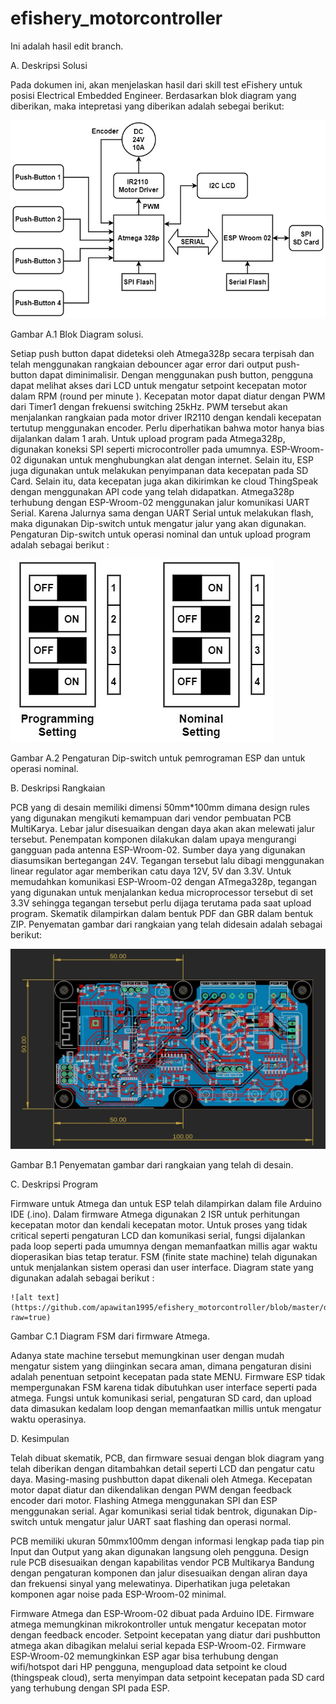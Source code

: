 # efishery_motorcontroller

Ini adalah hasil edit branch.


A.	Deskripsi Solusi

Pada dokumen ini, akan menjelaskan hasil dari skill test eFishery untuk posisi Electrical Embedded Engineer. Berdasarkan blok diagram yang diberikan, maka intepretasi yang diberikan adalah sebegai berikut:
 
 ![alt text](https://github.com/apawitan1995/efishery_motorcontroller/blob/master/blok_diagram_arif.jpg?raw=true)
 
Gambar A.1 Blok Diagram solusi.

Setiap push button dapat dideteksi oleh Atmega328p secara terpisah dan telah menggunakan rangkaian debouncer agar error dari output push-button dapat diminimalisir. Dengan menggunakan push button, pengguna dapat melihat akses dari LCD untuk mengatur setpoint kecepatan motor dalam RPM (round per minute ).  Kecepatan motor dapat diatur dengan PWM dari Timer1 dengan frekuensi switching 25kHz. PWM tersebut akan menjalankan rangkaian pada motor driver IR2110 dengan kendali kecepatan tertutup menggunakan encoder. Perlu diperhatikan bahwa motor hanya bias dijalankan dalam 1 arah. Untuk upload program pada Atmega328p, digunakan koneksi SPI seperti microcontroller pada umumnya. 
ESP-Wroom-02 digunakan untuk menghubungkan alat dengan internet. Selain itu, ESP juga digunakan untuk melakukan penyimpanan data kecepatan pada SD Card. Selain itu, data kecepatan juga akan dikirimkan ke cloud ThingSpeak dengan menggunakan API code yang telah didapatkan. Atmega328p terhubung dengan ESP-Wroom-02 menggunakan jalur komunikasi UART Serial. Karena Jalurnya sama dengan UART Serial untuk melakukan flash, maka digunakan Dip-switch untuk mengatur jalur yang akan digunakan. Pengaturan Dip-switch untuk operasi nominal dan untuk upload program adalah sebagai berikut :
 
  ![alt text](https://github.com/apawitan1995/efishery_motorcontroller/blob/master/dipswitch_arif.jpg?raw=true)
 
Gambar A.2 Pengaturan Dip-switch untuk pemrograman ESP dan untuk operasi nominal.

B.	Deskripsi Rangkaian

PCB yang di desain memiliki dimensi 50mm*100mm dimana design rules yang digunakan mengikuti kemampuan dari vendor pembuatan PCB MultiKarya. Lebar jalur disesuaikan dengan daya akan akan melewati jalur tersebut. Penempatan komponen dilakukan dalam upaya mengurangi gangguan pada antenna ESP-Wroom-02. Sumber daya yang digunakan diasumsikan bertegangan 24V. Tegangan tersebut lalu dibagi menggunakan linear regulator agar memberikan catu daya 12V, 5V dan 3.3V.  Untuk memudahkan komunikasi ESP-Wroom-02 dengan ATmega328p, tegangan yang digunakan untuk menjalankan kedua microprocessor tersebut di set 3.3V sehingga tegangan tersebut perlu dijaga terutama pada saat upload program. Skematik dilampirkan dalam bentuk PDF dan GBR dalam bentuk ZIP. Penyematan gambar dari rangkaian yang telah didesain adalah sebagai berikut:

  ![alt text](https://github.com/apawitan1995/efishery_motorcontroller/blob/master/brd_capture_arif.JPG?raw=true)
 
Gambar B.1 Penyematan gambar dari rangkaian yang telah di desain.


C.	Deskripsi Program

Firmware untuk Atmega dan untuk ESP telah dilampirkan dalam file Arduino IDE (.ino). Dalam firmware Atmega digunakan 2 ISR untuk perhitungan kecepatan motor dan kendali kecepatan motor. Untuk proses yang tidak critical seperti pengaturan LCD dan komunikasi serial, fungsi dijalankan pada loop seperti pada umumnya dengan memanfaatkan millis agar waktu dioperasikan bias tetap teratur. FSM (finite state machine) telah digunakan untuk menjalankan sistem operasi dan user interface. Diagram state yang digunakan adalah sebagai berikut :
 
    ![alt text](https://github.com/apawitan1995/efishery_motorcontroller/blob/master/diagramfsm_arif.JPG?raw=true)
 
Gambar C.1 Diagram FSM dari firmware Atmega.

Adanya state machine tersebut memungkinan user dengan mudah mengatur sistem yang diinginkan secara aman, dimana pengaturan disini adalah penentuan setpoint kecepatan pada state MENU. Firmware ESP tidak mempergunakan FSM karena tidak dibutuhkan user interface seperti pada atmega. Fungsi untuk komunikasi serial, pengaturan SD card, dan upload data dimasukan kedalam loop dengan memanfaatkan millis untuk mengatur waktu operasinya.

D.	Kesimpulan

Telah dibuat skematik, PCB, dan firmware sesuai dengan blok diagram yang telah diberikan dengan ditambahkan detail seperti LCD dan pengatur catu daya.  Masing-masing pushbutton dapat dikenali oleh Atmega. Kecepatan motor dapat diatur dan dikendalikan dengan PWM dengan feedback encoder dari motor. Flashing Atmega menggunakan SPI dan ESP menggunakan serial. Agar komunikasi serial tidak bentrok, digunakan Dip-switch untuk mengatur jalur UART saat flashing dan operasi normal.

PCB memiliki ukuran 50mmx100mm dengan informasi lengkap pada tiap pin Input dan Output yang akan digunakan langsung oleh pengguna. Design rule PCB disesuaikan dengan kapabilitas vendor PCB Multikarya Bandung dengan pengaturan komponen dan jalur disesuaikan dengan aliran daya dan frekuensi sinyal yang melewatinya. Diperhatikan juga peletakan komponen agar noise pada ESP-Wroom-02 minimal. 

Firmware Atmega dan ESP-Wroom-02 dibuat pada Arduino IDE. Firmware atmega memungkinan mikrokontroller untuk mengatur kecepatan motor dengan feedback encoder. Setpoint kecepatan yang diatur dari pushbutton atmega akan dibagikan melalui serial kepada ESP-Wroom-02. Firmware ESP-Wroom-02 memungkinkan ESP agar bisa terhubung dengan wifi/hotspot dari HP pengguna, mengupload data setpoint ke cloud (thingspeak cloud), serta menyimpan data setpoint kecepatan pada SD card yang terhubung dengan SPI pada ESP.





